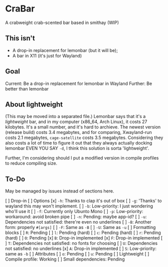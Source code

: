 # CraBar
A crabweight crab-scented bar based in smithay (WIP)

## This isn't
- A drop-in replacement for lemonbar (but it will be);
- A bar in X11 (it's just for Wayland)

## Goal
Current: Be a drop-in replacement for lemonbar in Wayland
Further: Be better than lemonbar

## About lightweight
(This may be moved into a separated file.)
Lemonbar says that it's a *lightweight* bar,
and in my computer (x86_64, Arch Linux), it costs 27 kilobytes.
It's a small number, and it's hard to archieve.
The newest version (release build) costs 3.4 megabytes,
and for comparing, Xwayland-run costs 2.1 megabytes,
`cage-satellite` costs 3.5 megabytes.
Considering they also costs a lot of time to figure it out that
they always actually docking lemonbar EVEN YOU SAY `-d`,
I think this solution is sorta 'lightweight'.

Further, I'm considering should I put a modified version in compile profiles to reduce compiling size.

## To-Do

May be managed by issues instead of sections here.

[ ] Drop-in
    [ ] Options
        [x] `-h`: Thanks to clap it's out of box
        [ ] `-g`: 'Thanks' to wayland this may won't implement.
        [ ] `-b`: Low-priority: I just wondering who'll use it
        [ ] `-f`: Currently only Ubunto Mono
        [ ] `-p`: Low-priority: workaround: avoid broken pipe
        [ ] `-n`: Pending: maybe app-id?
        [ ] `-u`: Dependencies not satisfied: there're even no underlines
        [ ] `-B`: Another form: properly `#[args]`
        [ ] `-F`: Same as `-B`
        [ ] `-U`: Same as `-u`
    [ ] Formatting blocks
        [ ] `R`: Pending
        [ ] `l`: Pending (hard)
        [ ] `c`: Pending (hard)
        [ ] `r`: Pending (hard)
        [ ] `O`: Pending
        [x] `B`: Drop-in implemented
        [x] `F`: Drop-in implemented
        [ ] `T`: Dependencies not satisfied: no fonts for choosing
        [ ] `U`: Dependencies not satisfied: no underlines
        [x] `A`: Drop-in implemented
        [ ] `S`: Low-priority: same as `-b`
        [ ] Attributes
            [ ] `o`: Pending
            [ ] `u`: Pending
[ ] Lightweight
    [ ] Compile profile: Working
    [ ] Small dependencies: Pending
